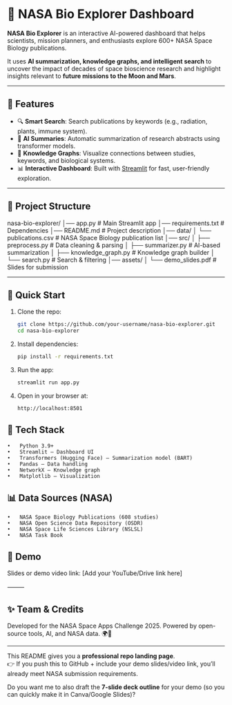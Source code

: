 # 🚀 NASA Bio Explorer Dashboard

**NASA Bio Explorer** is an interactive AI-powered dashboard that helps scientists, mission planners, and enthusiasts explore 600+ NASA Space Biology publications.

It uses **AI summarization, knowledge graphs, and intelligent search** to uncover the impact of decades of space bioscience research and highlight insights relevant to **future missions to the Moon and Mars**.

---

## 🌌 Features

- 🔍 **Smart Search**: Search publications by keywords (e.g., radiation, plants, immune system).
- 📝 **AI Summaries**: Automatic summarization of research abstracts using transformer models.
- 🧠 **Knowledge Graphs**: Visualize connections between studies, keywords, and biological systems.
- 📊 **Interactive Dashboard**: Built with [Streamlit](https://streamlit.io) for fast, user-friendly exploration.

---

## 📂 Project Structure

nasa-bio-explorer/
│── app.py # Main Streamlit app
│── requirements.txt # Dependencies
│── README.md # Project description
│── data/
│ └── publications.csv # NASA Space Biology publication list
│── src/
│ ├── preprocess.py # Data cleaning & parsing
│ ├── summarizer.py # AI-based summarization
│ ├── knowledge_graph.py # Knowledge graph builder
│ └── search.py # Search & filtering
│── assets/
│ └── demo_slides.pdf # Slides for submission

---

## 🚀 Quick Start

1. Clone the repo:

   ```bash
   git clone https://github.com/your-username/nasa-bio-explorer.git
   cd nasa-bio-explorer

   ```

2. Install dependencies:

   ```bash
   pip install -r requirements.txt

   ```

3. Run the app:

   ```bash
   streamlit run app.py

   ```

4. Open in your browser at:
   ```bash
   http://localhost:8501
   ```

## 🔧 Tech Stack

    •	Python 3.9+
    •	Streamlit – Dashboard UI
    •	Transformers (Hugging Face) – Summarization model (BART)
    •	Pandas – Data handling
    •	NetworkX – Knowledge graph
    •	Matplotlib – Visualization

## 📊 Data Sources (NASA)

    •	NASA Space Biology Publications (608 studies)
    •	NASA Open Science Data Repository (OSDR)
    •	NASA Space Life Sciences Library (NSLSL)
    •	NASA Task Book

## 🎥 Demo

Slides or demo video link: [Add your YouTube/Drive link here]

⸻

## ✨ Team & Credits

Developed for the NASA Space Apps Challenge 2025.
Powered by open-source tools, AI, and NASA data. 🌍🚀

---

This README gives you a **professional repo landing page**.  
👉 If you push this to GitHub + include your demo slides/video link, you’ll already meet NASA submission requirements.

Do you want me to also draft the **7-slide deck outline** for your demo (so you can quickly make it in Canva/Google Slides)?
